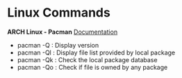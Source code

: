 # Linux Commands

**ARCH Linux - Pacman**
[Documentation](https://archlinux.org/pacman/pacman.8.html)
* pacman -Q <library name>: Display version
* pacman -Ql <library name>: Display file list provided by local package
* pacman -Qk <library name>: Check the local package database
* pacman -Qo <path to file>: Check if file is owned by any package